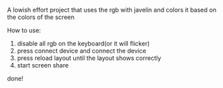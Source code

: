 A lowish effort project that uses the rgb with javelin and colors it based on the colors of the screen

How to use:

1. disable all rgb on the keyboard(or it will flicker)
2. press connect device and connect the device
3. press reload layout until the layout shows correctly
4. start screen share

done!

